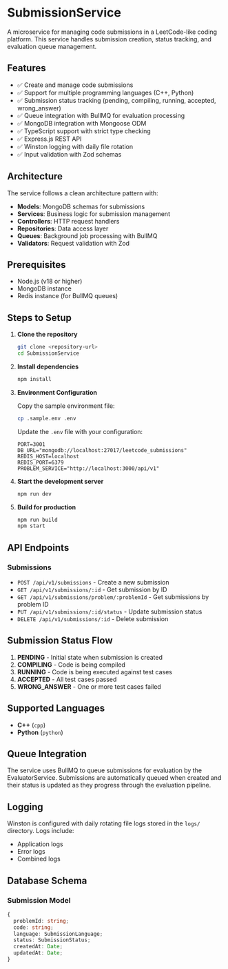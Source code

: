 
# SubmissionService

A microservice for managing code submissions in a LeetCode-like coding platform. This service handles submission creation, status tracking, and evaluation queue management.

## Features

- ✅ Create and manage code submissions
- ✅ Support for multiple programming languages (C++, Python)
- ✅ Submission status tracking (pending, compiling, running, accepted, wrong_answer)
- ✅ Queue integration with BullMQ for evaluation processing
- ✅ MongoDB integration with Mongoose ODM
- ✅ TypeScript support with strict type checking
- ✅ Express.js REST API
- ✅ Winston logging with daily file rotation
- ✅ Input validation with Zod schemas

## Architecture

The service follows a clean architecture pattern with:

- **Models**: MongoDB schemas for submissions
- **Services**: Business logic for submission management
- **Controllers**: HTTP request handlers
- **Repositories**: Data access layer
- **Queues**: Background job processing with BullMQ
- **Validators**: Request validation with Zod

## Prerequisites

- Node.js (v18 or higher)
- MongoDB instance
- Redis instance (for BullMQ queues)

## Steps to Setup

1. **Clone the repository**
   ```bash
   git clone <repository-url>
   cd SubmissionService
   ```

2. **Install dependencies**
   ```bash
   npm install
   ```

3. **Environment Configuration**

   Copy the sample environment file:
   ```bash
   cp .sample.env .env
   ```

   Update the `.env` file with your configuration:
   ```env
   PORT=3001
   DB_URL="mongodb://localhost:27017/leetcode_submissions"
   REDIS_HOST=localhost
   REDIS_PORT=6379
   PROBLEM_SERVICE="http://localhost:3000/api/v1"
   ```

4. **Start the development server**
   ```bash
   npm run dev
   ```

5. **Build for production**
   ```bash
   npm run build
   npm start
   ```

## API Endpoints

### Submissions

- `POST /api/v1/submissions` - Create a new submission
- `GET /api/v1/submissions/:id` - Get submission by ID
- `GET /api/v1/submissions/problem/:problemId` - Get submissions by problem ID
- `PUT /api/v1/submissions/:id/status` - Update submission status
- `DELETE /api/v1/submissions/:id` - Delete submission

## Submission Status Flow

1. **PENDING** - Initial state when submission is created
2. **COMPILING** - Code is being compiled
3. **RUNNING** - Code is being executed against test cases
4. **ACCEPTED** - All test cases passed
5. **WRONG_ANSWER** - One or more test cases failed

## Supported Languages

- **C++** (`cpp`)
- **Python** (`python`)

## Queue Integration

The service uses BullMQ to queue submissions for evaluation by the EvaluatorService. Submissions are automatically queued when created and their status is updated as they progress through the evaluation pipeline.

## Logging

Winston is configured with daily rotating file logs stored in the `logs/` directory. Logs include:
- Application logs
- Error logs
- Combined logs

## Database Schema

### Submission Model
```typescript
{
  problemId: string;
  code: string;
  language: SubmissionLanguage;
  status: SubmissionStatus;
  createdAt: Date;
  updatedAt: Date;
}
```